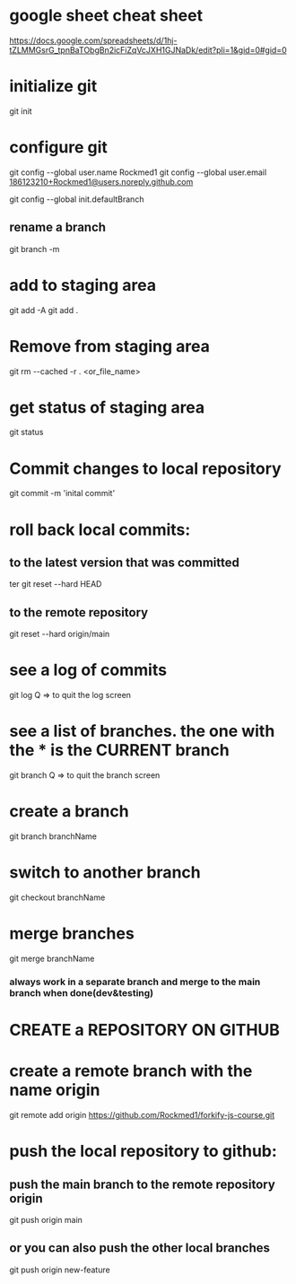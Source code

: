 # google sheet cheat sheet

https://docs.google.com/spreadsheets/d/1hj-tZLMMGsrG_tpnBaTObgBn2icFiZqVcJXH1GJNaDk/edit?pli=1&gid=0#gid=0

# initialize git

git init

# configure git

git config --global user.name Rockmed1
git config --global user.email 186123210+Rockmed1@users.noreply.github.com

git config --global init.defaultBranch <main>

## rename a branch

git branch -m <name>

# add to staging area

git add -A
git add .

# Remove from staging area

git rm --cached -r . <or_file_name>

# get status of staging area

git status

# Commit changes to local repository

git commit -m 'inital commit'

# roll back local commits:

## to the latest version that was committed

ter
git reset --hard HEAD

## to the remote repository

git reset --hard origin/main

# see a log of commits

git log
Q => to quit the log screen

# see a list of branches. the one with the \* is the CURRENT branch

git branch
Q => to quit the branch screen

# create a branch

git branch branchName

# switch to another branch

git checkout branchName

# merge branches

git merge branchName

### always work in a separate branch and merge to the main branch when done(dev&testing)

# CREATE a REPOSITORY ON GITHUB

# create a remote branch with the name origin

git remote add origin https://github.com/Rockmed1/forkify-js-course.git

# push the local repository to github:

## push the main branch to the remote repository origin

git push origin main

## or you can also push the other local branches

git push origin new-feature
